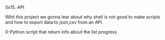0x15. API

Whit this project we gonna lear about why shell is not good to make scripts and how to export data to json,csv from an API.

0-Python script that return info about the list progress